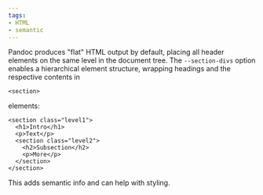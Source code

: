 ```yaml
---
tags:
- HTML
- semantic
---
```


Pandoc produces "flat" HTML output by default, placing all header
elements on the same level in the document tree. The `--section-divs`
option enables a hierarchical element structure, wrapping headings and
the respective contents in

```{=html}
<section>
```
elements:

    <section class="level1">
      <h1>Intro</h1>
      <p>Text</p>
      <section class="level2">
        <h2>Subsection</h2>
        <p>More</p>
      </section>
    </section>

This adds semantic info and can help with styling.
